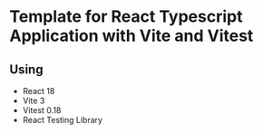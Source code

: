 # Template for React Typescript Application with Vite and Vitest

## Using

- React 18
- Vite 3
- Vitest 0.18
- React Testing Library
